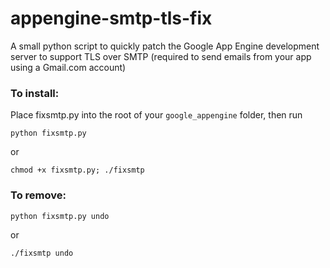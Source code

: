 appengine-smtp-tls-fix
======================

A small python script to quickly patch the Google App Engine development server to support TLS over SMTP (required to send emails from your app using a Gmail.com account)

### To install:
Place fixsmtp.py into the root of your `google_appengine` folder, then run

    python fixsmtp.py
or

    chmod +x fixsmtp.py; ./fixsmtp
			
### To remove:

    python fixsmtp.py undo
   
or 

    ./fixsmtp undo
    
